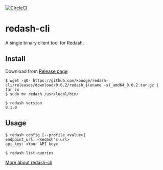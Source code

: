 [![CircleCI](https://circleci.com/gh/koooge/redash-cli/tree/master.svg?style=svg)](https://circleci.com/gh/koooge/redash-cli/tree/master)

# redash-cli
A single binary client tool for Redash.

## Install
Download from [Release page](https://github.com/koooge/redash-cli/releases)

```
$ wget -qO- https://github.com/koooge/redash-cli/releases/download/0.0.2/redash_$(uname -s)_amd64_0.0.2.tar.gz | tar zx
$ sudo mv redash /usr/local/bin/

$ redash version
0.1.0
```

## Usage
```
$ redash config [--profile <value>]
endpoint_url: <Redash's url>
api_key: <Your API key>

$ redash list-queries
```

[More about redash-cli](/doc/redash.md)
